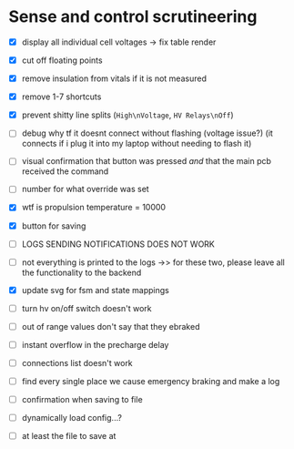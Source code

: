 # Sense and control scrutineering

- [X] display all individual cell voltages -> fix table render
- [X] cut off floating points
- [X] remove insulation from vitals if it is not measured
- [X] remove 1-7 shortcuts
- [X] prevent shitty line splits (`High\nVoltage`, `HV Relays\nOff`) 
- [ ] debug why tf it doesnt connect without flashing (voltage issue?) (it connects if i plug it into my laptop without needing to flash it)
- [ ] visual confirmation that button was pressed *and* that the main pcb received the command
- [ ] number for what override was set
- [X] wtf is propulsion temperature = 10000
- [X] button for saving

- [ ] LOGS SENDING NOTIFICATIONS DOES NOT WORK
- [ ] not everything is printed to the logs 
->> for these two, please leave all the functionality to the backend

- [X] update svg for fsm and state mappings

- [ ] turn hv on/off switch doesn't work 
- [ ] out of range values don't say that they ebraked
- [ ] instant overflow in the precharge delay
- [ ] connections list doesn't work 
- [ ] find every single place we cause emergency braking and make a log 
- [ ] confirmation when saving to file



- [ ] dynamically load config...?
- [ ] at least the file to save at
